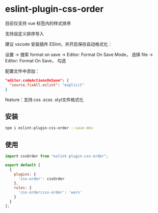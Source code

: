# eslint-plugin-css-order

目前仅支持 vue <style></style>标签内的样式排序

支持自定义排序导入

建议 vscode 安装插件 ESlint，并开启保存自动格式化：

设置 -> 搜索 format on save -> Editor: Format On Save Mode， 选择 file -> Editor: Format On Save， 勾选

配置文件中添加：
```json
"editor.codeActionsOnSave": {
  "source.fixAll.eslint": "explicit"
}
```

feature：支持.css .scss .styl文件格式化

## 安装

```sh
npm i eslint-plugin-css-order --save-dev
```

## 使用

```js
import cssOrder from "eslint-plugin-css-order";

export default [
  {
    plugins: {
      'css-order': cssOrder
    },
    rules: {
      'css-order/css-order': 'warn'
    }
  }
];
```
